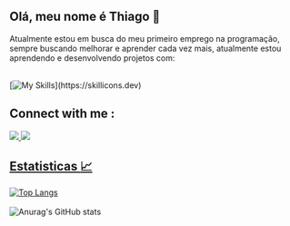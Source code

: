 ## Olá, meu nome é Thiago :rocket:

Atualmente estou em busca do meu primeiro emprego na programação, sempre buscando melhorar e aprender cada vez mais, atualmente estou aprendendo e desenvolvendo projetos com:
<br>
<br>

[![My Skills](https://skillicons.dev/icons?i=js,html,css,)](https://skillicons.dev)


## Connect with me :

<a href="https://www.instagram.com/thiago_loiola_/" >
<img src="https://skillicons.dev/icons?i=instagram">


<a href="https://www.linkedin.com/in/thiago-loiola-546810130/" >
<img src="https://skillicons.dev/icons?i=linkedin"> 

## Estatisticas :chart_with_upwards_trend:

[![Top Langs](https://github-readme-stats.vercel.app/api/top-langs/?username=ThiagoLoiola&layout=donut-vertical)](https://github.com/ThiagoLoiola/github-readme-stats) 
<br>
<br>
![Anurag's GitHub stats](https://github-readme-stats.vercel.app/api?username=ThiagoLoiola&show_icons=true&theme=transparent)



